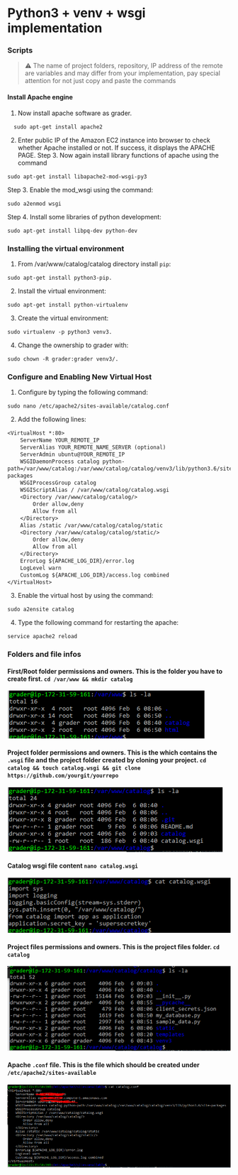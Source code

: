# Python3 + venv + wsgi implementation



### Scripts

> :warning: The name of project folders, repository, IP address of the remote are variables and may differ from your implementation, pay special attention for not just copy and paste the commands

#### Install Apache engine
1. Now install apache software as grader.
```
  sudo apt-get install apache2
```
2. Enter public IP of the Amazon EC2 instance into browser to check whether Apache installed or not. If success, it displays the APACHE PAGE. Step 3. Now again install library functions of apache using the command
```
sudo apt-get install libapache2-mod-wsgi-py3
```
Step 3. Enable the mod_wsgi using the command:
```
sudo a2enmod wsgi
```
Step 4. Install some libraries of python development:
```
sudo apt-get install libpq-dev python-dev	
```


### Installing the virtual environment

1. From /var/www/catalog/catalog directory install `pip`: 
```
sudo apt-get install python3-pip.
```
2. Install the virtual environment: 
```
sudo apt-get install python-virtualenv
```
3. Create the virtual environment: 
```
sudo virtualenv -p python3 venv3.
```
4. Change the ownership to grader with: 
```
sudo chown -R grader:grader venv3/.
```


### Configure and Enabling New Virtual Host
1. Configure by typing the following command:
```
sudo nano /etc/apache2/sites-available/catalog.conf
```
2. Add the following lines:
```
<VirtualHost *:80>
    ServerName YOUR_REMOTE_IP
    ServerAlias YOUR_REMOTE_NAME_SERVER (optional)
    ServerAdmin ubuntu@YOUR_REMOTE_IP
    WSGIDaemonProcess catalog python-path=/var/www/catalog:/var/www/catalog/catalog/venv3/lib/python3.6/site-packages
    WSGIProcessGroup catalog
    WSGIScriptAlias / /var/www/catalog/catalog.wsgi
    <Directory /var/www/catalog/catalog/>
        Order allow,deny
        Allow from all
    </Directory>
    Alias /static /var/www/catalog/catalog/static
    <Directory /var/www/catalog/catalog/static/>
        Order allow,deny
        Allow from all
    </Directory>
    ErrorLog ${APACHE_LOG_DIR}/error.log
    LogLevel warn
    CustomLog ${APACHE_LOG_DIR}/access.log combined
</VirtualHost>
```
3. Enable  the virtual host by using the command:
```
sudo a2ensite catalog
```
4. Type the following command for restarting the apache:
```
service apache2 reload
```

### Folders and file infos

#### First/Root folder permissions and owners. This is the folder you have to create first. `cd /var/www && mkdir catalog`
![First folder](./images/folder1.PNG)


#### Project folder permissions and owners. This is the which contains the `.wsgi` file and the project folder created by cloning your project. `cd catalog && touch catalog.wsgi && git clone https://github.com/yourgit/yourrepo`
![Project folder](./images/folder2.PNG)


#### Catalog wsgi file content `nano catalog.wsgi`
![Catalog wsgi file](./images/wsgiFile.PNG)


#### Project files permissions and owners. This is the project files folder. `cd catalog`
![Project folder](./images/folder3.PNG)


#### Apache `.conf` file. This is the file which should be created under `/etc/apache2/sites-available`
![Project folder](./images/confFile.PNG)


